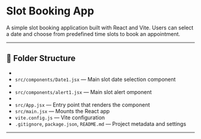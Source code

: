 # Slot Booking App

A simple slot booking application built with React and Vite. Users can select a date and choose from predefined time slots to book an appointment.

---

## 📁 Folder Structure

- 
- `src/components/Date1.jsx` — Main slot date selection component
- 
- `src/components/alert1.jsx` — Main slot alert omponent
- 
- `src/App.jsx` — Entry point that renders the component
- `src/main.jsx` — Mounts the React app
- `vite.config.js` — Vite configuration
- `.gitignore`, `package.json`, `README.md` — Project metadata and settings

---

